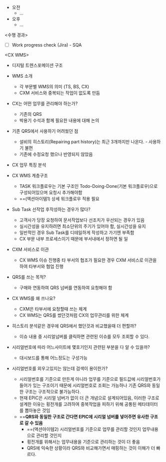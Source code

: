- 오전
	- ...
- 오후
	- ...

<수행 경과>
- [ ] Work progress check (Jira) - SQA

\<CX WMS>
- 디지털 트렌스포메이션 구조
- WMS 소개
	- 각 부문별 WMS의 의미 (TS, BS, CX)
	- CXM 서비스와 중복되는 작업이 없도록 만듬

- CX는 어떤 업무를 관리해야 하는가?
	- 기존의 QRS 
	- 박용기 수석과 함께 필요한 내용에 대해 논의

- 기존 QRS에서 사용하기 어려웠던 점
	- 설비의 히스토리(Repairing part history)는 최근 3개까지만 나온다. - 사용하기 불편
	- 기존에 수정요청 했으나 반영되지 않았음

- CX 업무 특징 분석
- CX WMS 계층구조
	- TASK 워크플로우는 기본 구조인 Todo-Doing-Done(기본 워크플로우)으로 구성되어있으며 요청시 추가해야함
	- ==(액션아이템1) 상세 워크플로우 적용 필요

- Sub Task 선작업 후작성하는 경우가 많다?
	- 고객사가 당장 요청하여 문서작업보다 선조치가 우선되는 경우가 있음
	- 실시간성을 유지하려면 최소단위의 주기가 있어야 함, 실시간성을 유지
	- 일반적인 경우 Sub Task를 디테일하게 작성하고 가기엔 부족함
	- CX 부문 내부 프로세스이기 때문에 부서내에서 정하면 될 일

- CXM 서비스로 이관
	- CX WMS 이슈 진행중 타 부서의 협조가 필요한 경우 CXM 서비스로 이관을 하여 타부서와 협업 진행

- QRS를 쓰는 목적?
	- 구매와 연동하여 QRS 넘버를 연동하여 요청해야 함

- CX WMS를 왜 쓰나요?
	- CXM은 타부서에 요청할때 쓰는 체계
	- CX WMS는 QRS를 썼던것처럼 CX의 업무관리를 위한 체계

- 히스토리 분석같은 경우에 QRS에서 했던것과 비교했을때 더 편할까?
	- 이슈 내용 중 시리얼넘버를 클릭하면 관련된 이슈를 모두 조회할 수 있다.

- 시리얼번호에 따라 어느사이트에 몇호기인지 관련된 부분을 다 알 수 있을까?
	- 대시보드를 통해 어느정도는 구성가능

- 시리얼번호를 외우고있지는 않는데 검색이 용이한가?
	- 시리얼번호를 기준으로 만든게 아니라 업무를 기준으로 필드값에 시리얼번호가 들어가 있는 구조이기 때문에 시리얼번호로 조회는 가능하나 기존 QRS와 동일한 구조는 구조적으로 불가능하다.
	- 현재 EPIC은 시리얼 넘버가 없이 더 큰 개념으로 설계되어있음, 이러한 구조로 설계한 이유는 횡전개를 고려하여 중복작업을 피하기 위해 공통된 메타데이터를 뽑아놓은 것임
	- ==**QRS와 동일한 구조로 간다면 EPIC에 시리얼 넘버를 넣어주면 유사한 구조로 갈 수 있음**
		- ==(액션아이템2) 시리얼번호를 기준으로 업무를 관리할 것인지 업무내용으로 관리할 것인지
		- 횡전개를 위해서는 업무내용을 기준으로 관리하는 것이 더 좋음
		- QRS에 익숙한 상황이라 QRS와 비교해가면서 매핑하는 것이 이해가 더 빠르다.